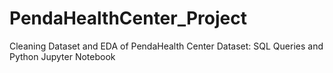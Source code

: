 # PendaHealthCenter_Project
Cleaning Dataset and EDA of PendaHealth Center Dataset: SQL Queries and Python Jupyter Notebook
